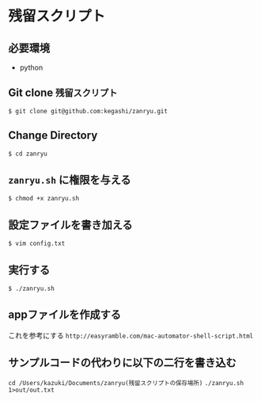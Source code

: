 # 残留スクリプト
## 必要環境
- python

## Git clone `残留スクリプト`
`$ git clone git@github.com:kegashi/zanryu.git`


## Change Directory
`$ cd zanryu`

## `zanryu.sh` に権限を与える
`$ chmod +x zanryu.sh`

## 設定ファイルを書き加える
`$ vim config.txt`

## 実行する
`$ ./zanryu.sh`

## appファイルを作成する
これを参考にする
`http://easyramble.com/mac-automator-shell-script.html`
## サンプルコードの代わりに以下の二行を書き込む
`cd /Users/kazuki/Documents/zanryu(残留スクリプトの保存場所)`
`./zanryu.sh 1>out/out.txt`
